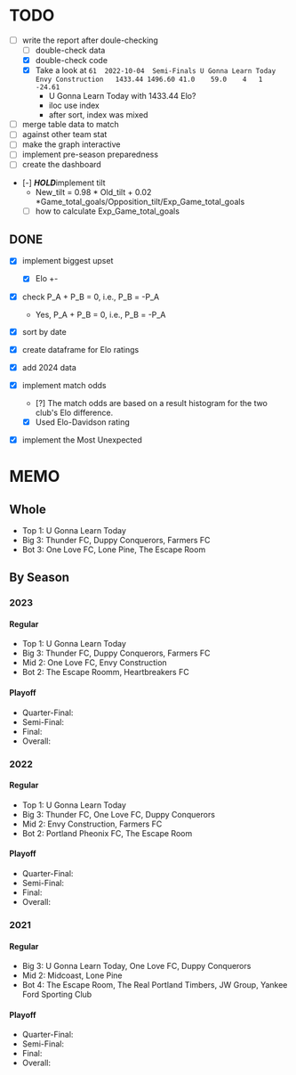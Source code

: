 # TODO
- [ ] write the report after doule-checking
    - [ ] double-check data
    - [x] double-check code
    - [x] Take a look at ```61	2022-10-04	Semi-Finals	U Gonna Learn Today	Envy Construction	1433.44	1496.60	41.0	59.0	4	1	-24.61```
        - U Gonna Learn Today with 1433.44 Elo?
        - iloc use index
        - after sort, index was mixed

- [ ] merge table data to match
- [ ] against other team stat
- [ ] make the graph interactive
- [ ] implement pre-season preparedness
- [ ] create the dashboard

- [-] ***HOLD***implement tilt
    - New_tilt = 0.98 * Old_tilt + 0.02 *Game_total_goals/Opposition_tilt/Exp_Game_total_goals
    - [ ] how to calculate Exp_Game_total_goals

## DONE
- [x] implement biggest upset
    - [x] Elo +-
- [x] check P_A + P_B = 0, i.e., P_B = -P_A
    - Yes, P_A + P_B = 0, i.e., P_B = -P_A
- [x] sort by date
- [x] create dataframe for Elo ratings
- [x] add 2024 data
- [x] implement match odds
    - [?] The match odds are based on a result histogram for the two club's Elo difference.
    - [x] Used Elo-Davidson rating
- [x] implement the Most Unexpected




# MEMO
## Whole 
- Top 1: U Gonna Learn Today
- Big 3: Thunder FC, Duppy Conquerors, Farmers FC
- Bot 3: One Love FC, Lone Pine, The Escape Room



## By Season
### 2023
#### Regular
- Top 1: U Gonna Learn Today
- Big 3: Thunder FC, Duppy Conquerors, Farmers FC
- Mid 2: One Love FC, Envy Construction
- Bot 2: The Escape Roomm, Heartbreakers FC

#### Playoff
- Quarter-Final:
- Semi-Final:
- Final:
- Overall:


### 2022
#### Regular
- Top 1: U Gonna Learn Today
- Big 3: Thunder FC, One Love FC, Duppy Conquerors
- Mid 2: Envy Construction, Farmers FC
- Bot 2: Portland Pheonix FC, The Escape Room

#### Playoff
- Quarter-Final:
- Semi-Final:
- Final:
- Overall:


### 2021
#### Regular
- Big 3: U Gonna Learn Today, One Love FC, Duppy Conquerors
- Mid 2: Midcoast, Lone Pine
- Bot 4: The Escape Room, The Real Portland Timbers, JW Group, Yankee Ford Sporting Club

#### Playoff
- Quarter-Final:
- Semi-Final:
- Final:
- Overall: